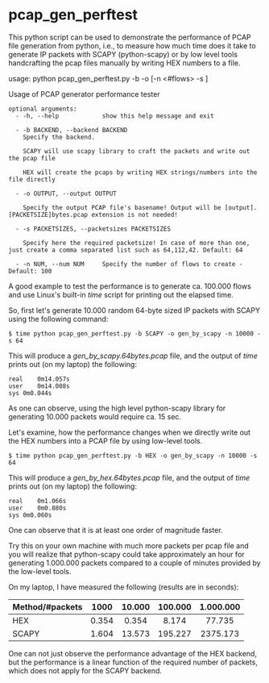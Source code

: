 # pcap_gen_perftest
This python script can be used to demonstrate the performance of PCAP file generation from python, i.e., to measure how much time does it take to generate IP packets with SCAPY (python-scapy) or by low level tools handcrafting the pcap files manually by writing HEX numbers to a file.

usage: python pcap_gen_perftest.py -b <backend> -o <OUTPUT> [-n <#flows>  -s <PACKETSIZE>]

Usage of PCAP generator performance tester
```
optional arguments:
  - -h, --help            show this help message and exit
  
  - -b BACKEND, --backend BACKEND
    Specify the backend.
 
    SCAPY will use scapy library to craft the packets and write out the pcap file
 
    HEX will create the pcaps by writing HEX strings/numbers into the file directly
  
  - -o OUTPUT, --output OUTPUT
  
    Specify the output PCAP file's basename! Output will be [output].[PACKETSIZE]bytes.pcap extension is not needed!
  
  - -s PACKETSIZES, --packetsizes PACKETSIZES
     
    Specify here the required packetsize! In case of more than one, just create a comma separated list such as 64,112,42. Default: 64
    
  - -n NUM, --num NUM     Specify the number of flows to create - Default: 100
```

A good example to test the performance is to generate ca. 100.000 flows and use Linux's built-in *time* script for printing out the elapsed time.

So, first let's generate 10.000 random 64-byte sized IP packets with SCAPY using the following command:
```
$ time python pcap_gen_perftest.py -b SCAPY -o gen_by_scapy -n 10000 -s 64
```
This will produce a *gen_by_scapy.64bytes.pcap* file, and the output of *time* prints out (on my laptop) the following:
```
real	0m14.057s
user	0m14.008s
sys	0m0.044s
```
As one can observe, using the high level python-scapy library for generating 10.000 packets would require ca. 15 sec.

Let's examine, how the performance changes when we directly write out the HEX numbers into a PCAP file by using low-level tools.
```
$ time python pcap_gen_perftest.py -b HEX -o gen_by_scapy -n 10000 -s 64
```
This will produce a *gen_by_hex.64bytes.pcap* file, and the output of *time* prints out (on my laptop) the following:
```
real	0m1.066s
user	0m0.880s
sys	0m0.060s
```
One can observe that it is at least one order of magnitude faster.

Try this on your own machine with much more packets per pcap file and you will realize that python-scapy could take approximately an hour for generating 1.000.000 packets compared to a couple of minutes provided by the low-level tools.

On my laptop, I have measured the following (results are in seconds):


| Method/#packets |  1000  | 10.000 | 100.000 | 1.000.000 |
| --------------- |:-----:| :----: | :------: | :-------: |
| HEX             | 0.354 | 0.354  | 8.174    |  77.735   |
| SCAPY           | 1.604 | 13.573 | 195.227  | 2375.173  | 


One can not just observe the performance advantage of the HEX backend, but the performance is a linear function of the required number of packets, which does not apply for the SCAPY backend.
